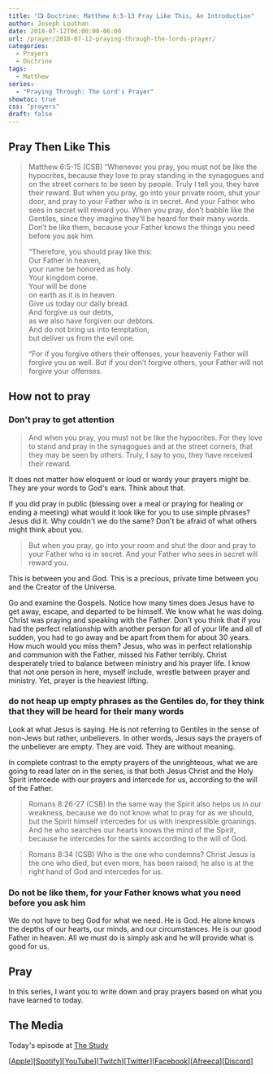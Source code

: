 ```yaml
---
title: "📺 Doctrine: Matthew 6:5-13 Pray Like This, An Introduction"
author: Joseph Louthan
date: 2018-07-12T06:00:00-06:00
url: /prayer/2018-07-12-praying-through-the-lords-prayer/
categories:
  - Prayers
  - Doctrine
tags:
  - Matthew
series:
  - "Praying Through: The Lord's Prayer"
showtoc: true
css: "prayers"
draft: false
---
```


## Pray Then Like This

>Matthew 6:5-15 (CSB) “Whenever you pray, you must not be like the hypocrites, because they love to pray standing in the synagogues and on the street corners to be seen by people. Truly I tell you, they have their reward. But when you pray, go into your private room, shut your door, and pray to your Father who is in secret. And your Father who sees in secret will reward you. When you pray, don’t babble like the Gentiles, since they imagine they’ll be heard for their many words. Don’t be like them, because your Father knows the things you need before you ask him.
>
>“Therefore, you should pray like this:  
>Our Father in heaven,  
>your name be honored as holy.  
>Your kingdom come.  
>Your will be done  
>on earth as it is in heaven.  
>Give us today our daily bread.  
>And forgive us our debts,  
>as we also have forgiven our debtors.  
>And do not bring us into temptation,  
>but deliver us from the evil one.
>
>“For if you forgive others their offenses, your heavenly Father will forgive you as well. But if you don’t forgive others, your Father will not forgive your offenses.

## How not to pray

### Don't pray to get attention

>And when you pray, you must not be like the hypocrites. For they love to stand and pray in the synagogues and at the street corners, that they may be seen by others. Truly, I say to you, they have received their reward.

It does not matter how eloquent or loud or wordy your prayers might be. They are your words to God's ears. Think about that.

If you did pray in public (blessing over a meal or praying for healing or ending a meeting) what would it look like for you to use simple phrases? Jesus did it. Why couldn't we do the same? Don't be afraid of what others might think about you.

>But when you pray, go into your room and shut the door and pray to your Father who is in secret. And your Father who sees in secret will reward you.

This is between you and God. This is a precious, private time between you and the Creator of the Universe.

Go and examine the Gospels. Notice how many times does Jesus have to get away, escape, and departed to be himself. We know what he was doing. Christ was praying and speaking with the Father. Don't you think that if you had the perfect relationship with another person for all of your life and all of sudden, you had to go away and be apart from them for about 30 years. How much would you miss them? Jesus, who was in perfect relationship and communion with the Father, missed his Father terribly. Christ desperately tried to balance between ministry and his prayer life. I know that not one person in here, myself include, wrestle between prayer and ministry. Yet, prayer is the heaviest lifting.

### do not heap up empty phrases as the Gentiles do, for they think that they will be heard for their many words

Look at what Jesus is saying. He is not referring to Gentiles in the sense of non-Jews but rather, unbelievers. In other words, Jesus says the prayers of the unbeliever are empty. They are void. They are without meaning.

In complete contrast to the empty prayers of the unrighteous, what we are going to read later on in the series, is that both Jesus Christ and the Holy Spirit intercede with our prayers and intercede for us, according to the will of the Father.

>Romans 8:26-27 (CSB) In the same way the Spirit also helps us in our weakness, because we do not know what to pray for as we should, but the Spirit himself intercedes for us with inexpressible groanings. And he who searches our hearts knows the mind of the Spirit, because he intercedes for the saints according to the will of God.

>Romans 8:34 (CSB) Who is the one who condemns? Christ Jesus is the one who died, but even more, has been raised; he also is at the right hand of God and intercedes for us.

### Do not be like them, for your Father knows what you need before you ask him

We do not have to beg God for what we need. He is God. He alone knows the depths of our hearts, our minds, and our circumstances. He is our good Father in heaven.  All we must do is simply ask and he will provide what is good for us.

## Pray

In this series, I want you to write down and pray prayers based on what you have learned to today.

## The Media

Today's episode at [The Study](http://study.theologic.us/podcast/doctrine-praying-through-the-lords-prayer-an-introduction/)

\[[Apple](https://podcasts.apple.com/us/podcast/the-study/id1557102127)\]\[[Spotify](https://open.spotify.com/show/0Xs5qsNvWePyRqcmtOTPkR)\]\[[YouTube](http://youtube.theologic.us)\]\[[Twitch](http://twitch.theologic.us)\]\[[Twitter](https://twitter.com/theologic_us)\]\[[Facebook](https://www.facebook.com/groups/462231051477464)\]\[[Afreeca](https://bj.afreecatv.com/theologicus)\]\[[Discord](http://discord.theologic.us)\]
